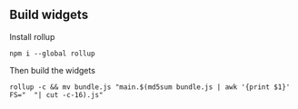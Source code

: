## Build widgets
Install rollup
```shell
npm i --global rollup
```
Then build the widgets
```shell
rollup -c && mv bundle.js "main.$(md5sum bundle.js | awk '{print $1}' FS="  "| cut -c-16).js"
```